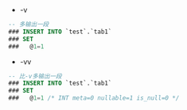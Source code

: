 - -v

```sql
-- 多输出一段
### INSERT INTO `test`.`tab1`
### SET
###   @1=1
```

- -vv

```sql
-- 比-v多输出一段
### INSERT INTO `test`.`tab1`
### SET
###   @1=1 /* INT meta=0 nullable=1 is_null=0 */
```
